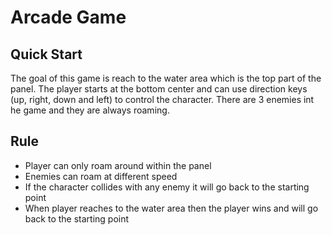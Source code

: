 Arcade Game
===============================

## Quick Start
The goal of this game is reach to the water area which is the top part of the panel. 
The player starts at the bottom center and can use direction keys (up, right, down and left) to control the character.
There are 3 enemies int he game and they are always roaming.

## Rule
* Player can only roam around within the panel
* Enemies can roam at different speed
* If the character collides with any enemy it will go back to the starting point
* When player reaches to the water area then the player wins and will go back to the starting point


